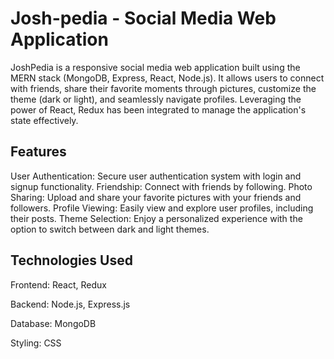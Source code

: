 # Josh-pedia - Social Media Web Application
JoshPedia is a responsive social media web application built using the MERN stack (MongoDB, Express, React, Node.js). It allows users to connect with friends, share their favorite moments through pictures, customize the theme (dark or light), and seamlessly navigate profiles. Leveraging the power of React, Redux has been integrated to manage the application's state effectively.


## Features
User Authentication: Secure user authentication system with login and signup functionality.
Friendship: Connect with friends by following.
Photo Sharing: Upload and share your favorite pictures with your friends and followers.
Profile Viewing: Easily view and explore user profiles, including their posts.
Theme Selection: Enjoy a personalized experience with the option to switch between dark and light themes.

## Technologies Used
Frontend: React, Redux

Backend: Node.js, Express.js

Database: MongoDB

Styling: CSS 
